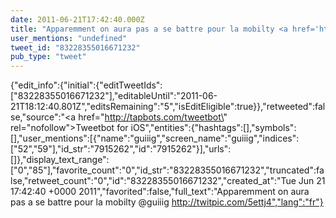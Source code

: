 ```yaml
---
date: 2011-06-21T17:42:40.000Z
title: "Apparemment on aura pas a se battre pour la mobilty <a href='http://twitter.com/guiiig'>@guiiig</a> http://twitpic.com/5ettj4″"
user_mentions: "undefined"
tweet_id: "83228355016671232"
pub_type: "tweet"
---
```

{"edit_info":{"initial":{"editTweetIds":["83228355016671232"],"editableUntil":"2011-06-21T18:12:40.801Z","editsRemaining":"5","isEditEligible":true}},"retweeted":false,"source":"<a href=\"http://tapbots.com/tweetbot\" rel=\"nofollow\">Tweetbot for iOS</a>","entities":{"hashtags":[],"symbols":[],"user_mentions":[{"name":"guiiig","screen_name":"guiiig","indices":["52","59"],"id_str":"7915262","id":"7915262"}],"urls":[]},"display_text_range":["0","85"],"favorite_count":"0","id_str":"83228355016671232","truncated":false,"retweet_count":"0","id":"83228355016671232","created_at":"Tue Jun 21 17:42:40 +0000 2011","favorited":false,"full_text":"Apparemment on aura pas a se battre pour la mobilty @guiiig http://twitpic.com/5ettj4","lang":"fr"}
